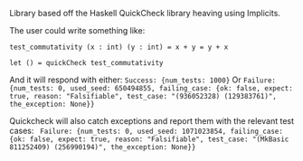 Library based off the Haskell QuickCheck library heaving using Implicits.

The user could write something like:


`test_commutativity (x : int) (y : int) = x + y = y + x`

`let () = quickCheck test_commutativity`

And it will respond with either:
  `Success: {num_tests: 1000}`
Or
  `Failure: {num_tests: 0, used_seed: 650494855, failing_case: {ok: false, expect: true, reason: "Falsifiable", test_case: "(936052328) (129383761)", the_exception: None}}`

Quickcheck will also catch exceptions and report them with the relevant test cases:
 ` Failure: {num_tests: 0, used_seed: 1071023854, failing_case: {ok: false, expect: true, reason: "Falsifiable", test_case: "(MkBasic 811252409) (256990194)", the_exception: None}}`
